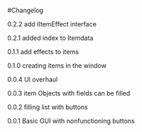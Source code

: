 #Changelog

0.2.2 add IItemEffect interface

0.2.1 added index to Itemdata

0.1.1 add effects to items

0.1.0 creating items in the window

0.0.4 UI overhaul

0.0.3 item Objects with fields can be filled

0.0.2 filling list with buttons

0.0.1 Basic GUI with nonfunctioning buttons